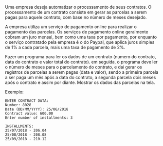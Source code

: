 Uma empresa deseja automatizar o processamento de seus contratos. O processamento de um contrato consiste em gerar as parcelas a serem pagas para aquele contrato, com base no número de meses desejado.

A empresa utiliza um serviço de pagamento online para realizar o pagamento das parcelas. Os serviços de pagamento online geralmente cobram um juro mensal, bem como uma taxa por pagamento, por enquanto o serviço contratado pela empresa é o do Paypal, que aplica juros simples de 1% a cada parcela, mais uma taxa de pagamento  de 2%.

Fazer um programa para ler os dados de um contrato (numero do contrato, data do contrato e valor total do contrato). em seguida, o programa deve ler o número de meses para o parcelamento do contrato, e daí gerar os registros de parcelas a serem pagas (data e valor), sendo a primeira parcela a ser paga um mês após a data do contrato, a segunda parcela dois meses após o contrato e assim por diante. Mostrar os dados das parcelas na tela.

Exemplo:

    ENTER CONTRACT DATA:
    Number: 8028
    Date (DD/MM/YYYY): 25/06/2018
    Contract value: 600.00
    Enter number of installments: 3

    INSTALLMENTS:
    25/07/2018 - 206.04
    25/08/2018 - 208.08
    25/09/2018 - 210.12